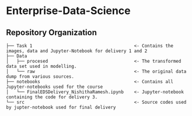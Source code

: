 # Enterprise-Data-Science

Repository Organization
------------

    ├── Task 1                                       <- Contains the images, data and Jupyter-Notebook for delivery 1 and 2
    ├── Data                    
    │   ├── procesed                                 <- The transformed data set used in modelling.
    │   └── raw                                      <- The original data dump from various sources.
    ├── notebooks                                    <- Contains all Jupyter-notebooks used for the course
    │   └── FinalEDSDelivery_NishithaRamesh.ipynb    <- Jupyter-notebook containing the code for delivery 3.
    └── src                                          <- Source codes used by jupter-notebook used for final delivery
